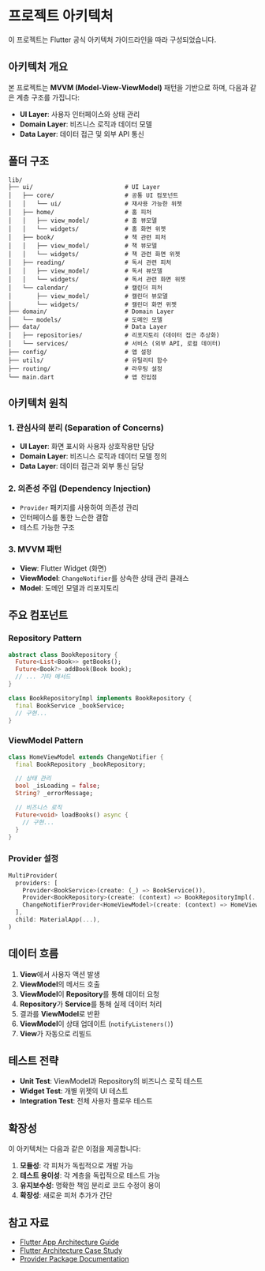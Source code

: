 # 프로젝트 아키텍처

이 프로젝트는 Flutter 공식 아키텍처 가이드라인을 따라 구성되었습니다.

## 아키텍처 개요

본 프로젝트는 **MVVM (Model-View-ViewModel)** 패턴을 기반으로 하며, 다음과 같은 계층 구조를 가집니다:

- **UI Layer**: 사용자 인터페이스와 상태 관리
- **Domain Layer**: 비즈니스 로직과 데이터 모델
- **Data Layer**: 데이터 접근 및 외부 API 통신

## 폴더 구조

```
lib/
├── ui/                          # UI Layer
│   ├── core/                    # 공통 UI 컴포넌트
│   │   └── ui/                  # 재사용 가능한 위젯
│   ├── home/                    # 홈 피처
│   │   ├── view_model/          # 홈 뷰모델
│   │   └── widgets/             # 홈 화면 위젯
│   ├── book/                    # 책 관련 피처
│   │   ├── view_model/          # 책 뷰모델
│   │   └── widgets/             # 책 관련 화면 위젯
│   ├── reading/                 # 독서 관련 피처
│   │   ├── view_model/          # 독서 뷰모델
│   │   └── widgets/             # 독서 관련 화면 위젯
│   └── calendar/                # 캘린더 피처
│       ├── view_model/          # 캘린더 뷰모델
│       └── widgets/             # 캘린더 화면 위젯
├── domain/                      # Domain Layer
│   └── models/                  # 도메인 모델
├── data/                        # Data Layer
│   ├── repositories/            # 리포지토리 (데이터 접근 추상화)
│   └── services/                # 서비스 (외부 API, 로컬 데이터)
├── config/                      # 앱 설정
├── utils/                       # 유틸리티 함수
├── routing/                     # 라우팅 설정
└── main.dart                    # 앱 진입점
```

## 아키텍처 원칙

### 1. 관심사의 분리 (Separation of Concerns)

- **UI Layer**: 화면 표시와 사용자 상호작용만 담당
- **Domain Layer**: 비즈니스 로직과 데이터 모델 정의
- **Data Layer**: 데이터 접근과 외부 통신 담당

### 2. 의존성 주입 (Dependency Injection)

- `Provider` 패키지를 사용하여 의존성 관리
- 인터페이스를 통한 느슨한 결합
- 테스트 가능한 구조

### 3. MVVM 패턴

- **View**: Flutter Widget (화면)
- **ViewModel**: `ChangeNotifier`를 상속한 상태 관리 클래스
- **Model**: 도메인 모델과 리포지토리

## 주요 컴포넌트

### Repository Pattern

```dart
abstract class BookRepository {
  Future<List<Book>> getBooks();
  Future<Book?> addBook(Book book);
  // ... 기타 메서드
}

class BookRepositoryImpl implements BookRepository {
  final BookService _bookService;
  // 구현...
}
```

### ViewModel Pattern

```dart
class HomeViewModel extends ChangeNotifier {
  final BookRepository _bookRepository;

  // 상태 관리
  bool _isLoading = false;
  String? _errorMessage;

  // 비즈니스 로직
  Future<void> loadBooks() async {
    // 구현...
  }
}
```

### Provider 설정

```dart
MultiProvider(
  providers: [
    Provider<BookService>(create: (_) => BookService()),
    Provider<BookRepository>(create: (context) => BookRepositoryImpl(...)),
    ChangeNotifierProvider<HomeViewModel>(create: (context) => HomeViewModel(...)),
  ],
  child: MaterialApp(...),
)
```

## 데이터 흐름

1. **View**에서 사용자 액션 발생
2. **ViewModel**의 메서드 호출
3. **ViewModel**이 **Repository**를 통해 데이터 요청
4. **Repository**가 **Service**를 통해 실제 데이터 처리
5. 결과를 **ViewModel**로 반환
6. **ViewModel**이 상태 업데이트 (`notifyListeners()`)
7. **View**가 자동으로 리빌드

## 테스트 전략

- **Unit Test**: ViewModel과 Repository의 비즈니스 로직 테스트
- **Widget Test**: 개별 위젯의 UI 테스트
- **Integration Test**: 전체 사용자 플로우 테스트

## 확장성

이 아키텍처는 다음과 같은 이점을 제공합니다:

1. **모듈성**: 각 피처가 독립적으로 개발 가능
2. **테스트 용이성**: 각 계층을 독립적으로 테스트 가능
3. **유지보수성**: 명확한 책임 분리로 코드 수정이 용이
4. **확장성**: 새로운 피처 추가가 간단

## 참고 자료

- [Flutter App Architecture Guide](https://docs.flutter.dev/app-architecture/guide)
- [Flutter Architecture Case Study](https://docs.flutter.dev/app-architecture/case-study)
- [Provider Package Documentation](https://pub.dev/packages/provider)
